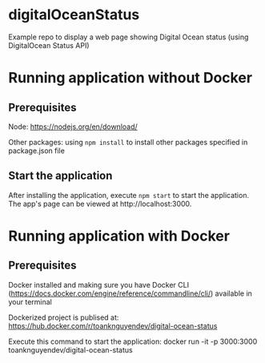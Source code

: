 # digitalOceanStatus

Example repo to display a web page showing Digital Ocean status (using DigitalOcean Status API)

# Running application without Docker

## Prerequisites
Node: https://nodejs.org/en/download/

Other packages: using `npm install` to install other packages specified in package.json file

## Start the application
After installing the application, execute `npm start` to start the application. The app's page can be viewed at http://localhost:3000.

# Running application with Docker

## Prerequisites
Docker installed and making sure you have Docker CLI (https://docs.docker.com/engine/reference/commandline/cli/) available in your terminal

Dockerized project is publised at: https://hub.docker.com/r/toanknguyendev/digital-ocean-status

Execute this command to start the application: docker run -it -p 3000:3000 toanknguyendev/digital-ocean-status
